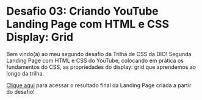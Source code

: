 # Desafio 03: Criando YouTube Landing Page com HTML e CSS Display: Grid

Bem vindo(a) ao meu segundo desafio da Trilha de CSS da  DIO!  Segunda Landing Page com HTML e CSS do YouTube,  colocando em  prática os fundamentos do CSS, as propriedades do display: grid que aprendemos ao longo da trilha.

[Clique aqui](https://diogs.github.io/trilha-css-desafio-03/) para acessar o resultado final da Landing Page criada a partir do desafio!
